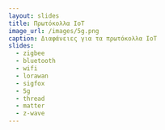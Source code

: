 ```yaml
---
layout: slides
title: Πρωτόκολλα IoT
image_url: /images/5g.png
caption: Διαφάνειες για τα πρωτόκολλα IoT
slides:
  - zigbee
  - bluetooth
  - wifi
  - lorawan
  - sigfox
  - 5g
  - thread
  - matter
  - z-wave
---
```


